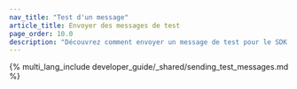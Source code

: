 ```yaml
---
nav_title: "Test d'un message" 
article_title: Envoyer des messages de test
page_order: 10.0
description: "Découvrez comment envoyer un message de test pour le SDK de Braze."
---
```


{% multi_lang_include developer_guide/_shared/sending_test_messages.md %} 
